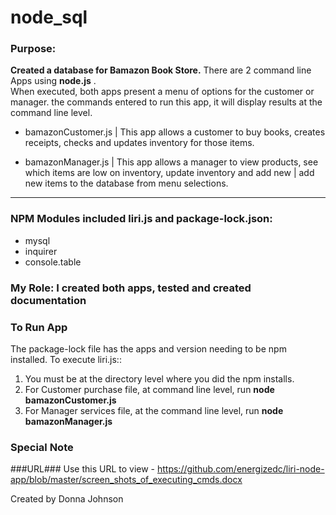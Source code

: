 # node_sql
### Purpose:
__Created a database for Bamazon Book Store.__ There are 2 command line Apps using __node.js__  .  
When executed, both apps present a menu of options for the customer or manager. the commands entered to run this app, it 
will display results at the command line level.

* bamazonCustomer.js | This app allows a customer to buy books, creates receipts, checks and updates inventory for those items.

* bamazonManager.js  |  This app allows a manager to view products, see which items are low on inventory, update inventory and add new
                     |  add new items to the database from menu selections.
______________________________________________________________________________________________________________________________________


### NPM Modules included liri.js and package-lock.json:
* mysql
* inquirer
* console.table

### My Role:   I created both apps, tested and created documentation

### To Run App
The package-lock file has the apps and version needing to be npm installed.
To execute liri.js::

1. You must be at the directory level where you did the npm installs.
2. For Customer purchase file, at command line level, run **node bamazonCustomer.js**
3. For Manager services file, at the command line level, run **node bamazonManager.js**

### Special Note 



 ###URL### Use this URL to view - https://github.com/energizedc/liri-node-app/blob/master/screen_shots_of_executing_cmds.docx
 
 
Created by Donna Johnson

